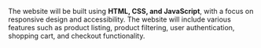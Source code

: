 The website will be built using <b>HTML, CSS, and JavaScript</b>, with a focus on responsive design and
accessibility. The website will include various features such as product listing, product filtering, user
authentication, shopping cart, and checkout functionality.
